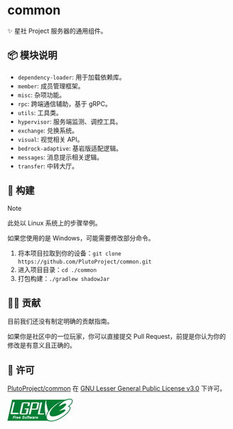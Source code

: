 # common

✨ 星社 Project 服务器的通用组件。

## 📦 模块说明

- `dependency-loader`: 用于加载依赖库。
- `member`: 成员管理框架。
- `misc`: 杂项功能。
- `rpc`: 跨端通信辅助，基于 gRPC。
- `utils`: 工具类。
- `hypervisor`: 服务端监测、调控工具。
- `exchange`: 兑换系统。
- `visual`: 视觉相关 API。
- `bedrock-adaptive`: 基岩版适配逻辑。
- `messages`: 消息提示相关逻辑。
- `transfer`: 中转大厅。

## 🔧 构建

> [!NOTE]
>
> 此处以 Linux 系统上的步骤举例。
>
> 如果您使用的是 Windows，可能需要修改部分命令。
>

1. 将本项目拉取到你的设备：`git clone https://github.com/PlutoProject/common.git`
2. 进入项目目录：`cd ./common`
3. 打包构建：`./gradlew shadowJar`

## 👨‍💻 贡献

目前我们还没有制定明确的贡献指南。

如果你是社区中的一位玩家，你可以直接提交 Pull Request，前提是你认为你的修改是有意义且正确的。

## 📄️ 许可

[PlutoProject/common](https://github.com/PlutoProject/common)
在 [GNU Lesser General Public License v3.0](https://www.gnu.org/licenses/lgpl-3.0.html) 下许可。

![license](lgpl-v3.png)
